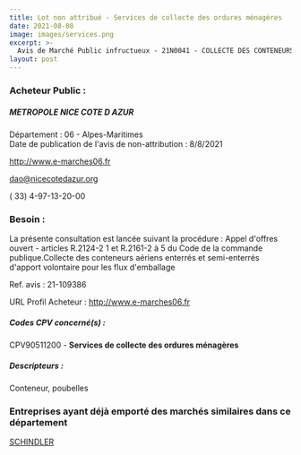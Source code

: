 ```yaml
---
title: Lot non attribué - Services de collecte des ordures ménagères
date: 2021-08-08
image: images/services.png
excerpt: >-
  Avis de Marché Public infructueux - 21N0041 - COLLECTE DES CONTENEURS FIXES EN POINTS D'APPORTS VOLONTAIRES POUR LES FLUX EMBALLAGES MENAGERS ET ORDURES MENAGERES RESIDUELLES
layout: post
---
```


### Acheteur Public :
##### METROPOLE NICE COTE D AZUR
Département : 06 - Alpes-Maritimes<br/>
Date de publication de l'avis de non-attribution : 8/8/2021


http://www.e-marches06.fr

dao@nicecotedazur.org

( 33) 4-97-13-20-00
### Besoin :

La présente consultation est lancée suivant la procédure : Appel d'offres ouvert - articles R.2124-2 1 et R.2161-2 à 5 du Code de la commande publique.Collecte des conteneurs aériens enterrés et semi-enterrés d'apport volontaire pour les flux d'emballage

Ref. avis : 21-109386

URL Profil Acheteur : http://www.e-marches06.fr

##### Codes CPV concerné(s) :
CPV90511200 - **Services de collecte des ordures ménagères** <br/>

##### Descripteurs :
Conteneur, poubelles <br/>

### Entreprises ayant déjà emporté des marchés similaires dans ce département
<a href="/entreprise-552/siren-383711678">SCHINDLER</a><br/><br/>
